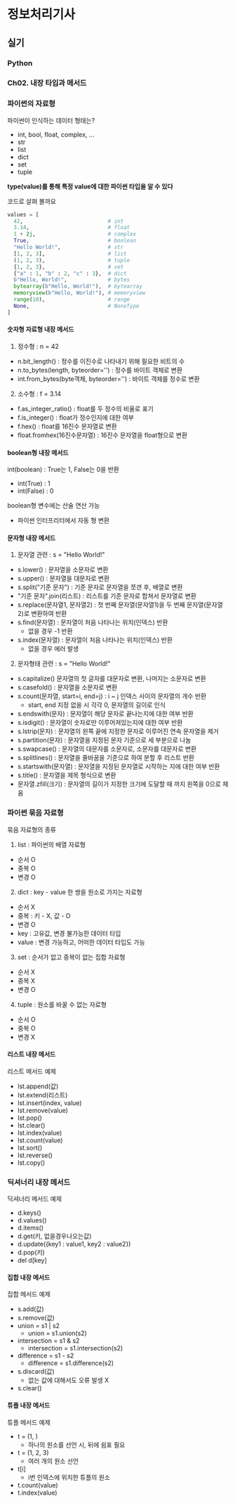 # 정보처리기사

## 실기

### Python

### Ch02. 내장 타입과 메서드

### 파이썬의 자료형

파이썬이 인식하는 데이터 형태는?

- int, bool, float, complex, ...
- str
- list
- dict
- set
- tuple

**type(value)를 통해 특정 value에 대한 파이썬 타입을 알 수 있다**

코드로 살펴 볼까요

```python
values = [
  42,                           # int
  3.14,                         # float
  1 + 2j,                       # complex
  True,                         # boolean
  "Hello World!",               # str
  [1, 2, 3],                    # list
  (1, 2, 3),                    # tuple
  {1, 2, 3},                    # set
  {"a" : 1, "b" : 2, "c" : 3},  # dict
  b"Hello, World!",             # bytes
  bytearray(b"Hello, World!"),  # bytearray
  memoryview(b"Hello, World!"), # memoryview
  range(10),                    # range
  None,                         # NoneType
]
```

#### 숫자형 자료형 내장 메서드

1. 정수형 : n = 42

- n.bit_length() : 정수를 이진수로 나타내기 위해 필요한 비트의 수
- n.to_bytes(length, byteorder='') : 정수를 바이트 객체로 변환
- int.from_bytes(byte객체, byteorder='') : 바이트 객체를 정수로 변환

2. 소수형 : f = 3.14

- f.as_integer_ratio() : float를 두 정수의 비율로 표기
- f.is_integer() : float가 정수인지에 대한 여부
- f.hex() : float를 16진수 문자열로 변환
- float.fromhex(16진수문자열) : 16진수 문자열을 float형으로 변환

#### boolean형 내장 메서드

int(boolean) : True는 1, False는 0을 반환

- int(True) : 1
- int(False) : 0

boolean형 변수에는 산술 연산 가능

- 파이썬 인터프리터에서 자동 형 변환

#### 문자형 내장 메서드

1. 문자열 관련 : s = "Hello World!"

- s.lower() : 문자열을 소문자로 변환
- s.upper() : 문자열을 대문자로 변환
- s.split("기준 문자") : 기준 문자로 문자열을 쪼갠 후, 배열로 변환
- "기준 문자".join(리스트) : 리스트를 기준 문자로 합쳐서 문자열로 변환
- s.replace(문자열1, 문자열2) : 첫 번째 문자열(문자열1)을 두 번째 문자열(문자열2)로 변환하여 반환
- s.find(문자열) : 문자열이 처음 나타나는 위치(인덱스) 반환
  - 없을 경우 -1 반환
- s.index(문자열) : 문자열이 처음 나타나는 위치(인덱스) 반환
  - 없을 경우 에러 발생

2. 문자형태 관련 : s = "Hello World!"

- s.capitalize() 문자열의 첫 글자를 대문자로 변환, 나머지는 소문자로 변환
- s.casefold() : 문자열을 소문자로 변환
- s.count(문자열, start=i, end=j) : i ~ j 인덱스 사이의 문자열의 개수 반환
  - start, end 지정 없을 시 각각 0, 문자열의 길이로 인식
- s.endswith(문자) : 문자열이 해당 문자로 끝나는지에 대한 여부 반환
- s.isdigit() : 문자열이 숫자로만 이루어져있는지에 대한 여부 반환
- s.lstrip(문자) : 문자열의 왼쪽 끝에 지정한 문자로 이루어진 연속 문자열을 제거
- s.partition(문자) : 문자열을 지정된 문자 기준으로 세 부분으로 나눔
- s.swapcase() : 문자열의 대문자를 소문자로, 소문자를 대문자로 변환
- s.splitlines() : 문자열을 줄바꿈을 기준으로 하여 분할 후 리스트 반환
- s.startswith(문자열) : 문자열을 지정된 문자열로 시작하는 지에 대한 여부 반환
- s.title() : 문자열을 제목 형식으로 변환
- 문자열.zfill(크기) : 문자열의 길이가 지정한 크기에 도달할 때 까지 왼쪽을 0으로 채움

### 파이썬 묶음 자료형

묶음 자료형의 종류

1. list : 파이썬의 배열 자료형

- 순서 O
- 중복 O
- 변경 O

2. dict : key - value 한 쌍을 원소로 가지는 자료형

- 순서 X
- 중복 : 키 - X, 값 - O
- 변경 O
- key : 고유값, 변경 불가능한 데이터 타입
- value : 변경 가능하고, 어떠한 데이터 타입도 가능

3. set : 순서가 없고 중복이 없는 집합 자료형

- 순서 X
- 중복 X
- 변경 O

4. tuple : 원소를 바꿀 수 없는 자료형

- 순서 O
- 중복 O
- 변경 X

#### 리스트 내장 메서드

리스트 메서드 예제

- lst.append(값)
- lst.extend(리스트)
- lst.insert(index, value)
- lst.remove(value)
- lst.pop()
- lst.clear()
- lst.index(value)
- lst.count(value)
- lst.sort()
- lst.reverse()
- lst.copy()

### 딕셔너리 내장 메서드

딕셔너리 메서드 예제

- d.keys()
- d.values()
- d.items()
- d.get(키, 없을경우나오는값)
- d.update({key1 : value1, key2 : value2})
- d.pop(키)
- del d[key]

#### 집합 내장 메서드

집합 메서드 예제

- s.add(값)
- s.remove(값)
- union = s1 | s2
  - union = s1.union(s2)
- intersection = s1 & s2
  - intersection = s1.intersection(s2)
- difference = s1 - s2
  - difference = s1.difference(s2)
- s.discard(값)
  - 없는 값에 대해서도 오류 발생 X
- s.clear()

#### 튜플 내장 메서드

튜플 메서드 예제

- t = (1, )
  - 하나의 원소를 선언 시, 뒤에 쉼표 필요
- t = (1, 2, 3)
  - 여러 개의 원소 선언
- t[i]
  - i번 인덱스에 위치한 튜플의 원소
- t.count(value)
- t.index(value)
